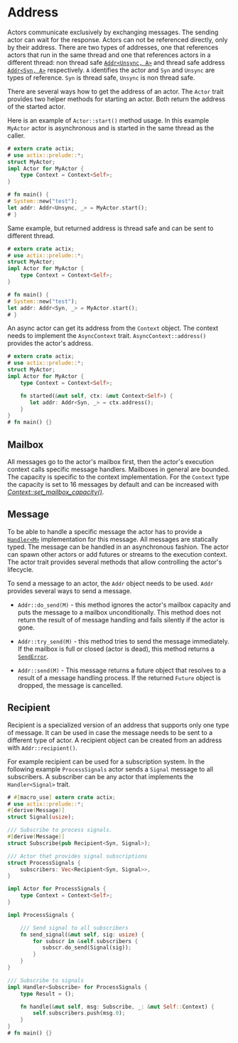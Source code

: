 # Address

Actors communicate exclusively by exchanging messages. The sending actor can
wait for the response. Actors can not be referenced directly, only by their address.
There are two types of addresses, one that references actors that
run in the same thread and one that references actors in a different thread:
non thread safe [`Addr<Unsync, A>`](../actix/struct.Addr.html) and thread safe address
[`Addr<Syn, A>`](../actix/struct.Addr.html) respectively. `A` identifies the actor and
`Syn` and `Unsync` are types of reference. `Syn` is thread safe, `Unsync` is non thread
safe.

There are several ways how to get the address of an actor. The `Actor` trait provides
two helper methods for starting an actor. Both return the address of the started actor.

Here is an example of `Actor::start()` method usage. In this example `MyActor` actor
is asynchronous and is started in the same thread as the caller.

```rust
# extern crate actix;
# use actix::prelude::*;
struct MyActor;
impl Actor for MyActor {
    type Context = Context<Self>;
}

# fn main() {
# System::new("test");
let addr: Addr<Unsync, _> = MyActor.start();
# }
```

Same example, but returned address is thread safe and can be sent to different thread.

```rust
# extern crate actix;
# use actix::prelude::*;
struct MyActor;
impl Actor for MyActor {
    type Context = Context<Self>;
}

# fn main() {
# System::new("test");
let addr: Addr<Syn, _> = MyActor.start();
# }
```

An async actor can get its address from the `Context` object. The context needs to
implement the `AsyncContext` trait. `AsyncContext::address()` provides the actor's address.

```rust
# extern crate actix;
# use actix::prelude::*;
struct MyActor;
impl Actor for MyActor {
    type Context = Context<Self>;

    fn started(&mut self, ctx: &mut Context<Self>) {
       let addr: Addr<Syn, _> = ctx.address();
    }
}
# fn main() {}
```

## Mailbox

All messages go to the actor's mailbox first, then the actor's execution context
calls specific message handlers. Mailboxes in general are bounded. The capacity is
specific to the context implementation. For the `Context`  type the capacity is set to
16 messages by default and can be increased with
[*Context::set_mailbox_capacity()*](../actix/struct.Context.html#method.set_mailbox_capacity).

## Message

To be able to handle a specific message the actor has to provide a
[`Handler<M>`](../actix/trait.Handler.html) implementation for this message.
All messages are statically typed. The message can be handled in an asynchronous
fashion. The actor can spawn other actors or add futures or
streams to the execution context. The actor trait provides several methods that allow
 controlling the actor's lifecycle.

To send a message to an actor, the `Addr` object needs to be used. `Addr` provides several
ways to send a message.

  * `Addr::do_send(M)` - this method ignores the actor's mailbox capacity and puts
  the message to a mailbox unconditionally. This method does not return the result of
  of message handling and fails silently if the actor is gone.

  * `Addr::try_send(M)` - this method tries to send the message immediately. If
  the mailbox is full or closed (actor is dead), this method returns a
  [`SendError`](../actix/prelude/enum.SendError.html).

  * `Addr::send(M)` - This message returns a future object that resolves to a result
  of a message handling process. If the returned `Future` object is dropped, the
  message is cancelled.

## Recipient

Recipient is a specialized version of an address that supports only one type of message.
It can be used in case the message needs to be sent to a different type of actor.
A recipient object can be created from an address with `Addr::recipient()`.

For example recipient can be used for a subscription system. In the following example
`ProcessSignals` actor sends a `Signal` message to all subscribers. A subscriber can
be any actor that implements the `Handler<Signal>` trait.

```rust
# #[macro_use] extern crate actix;
# use actix::prelude::*;
#[derive(Message)]
struct Signal(usize);

/// Subscribe to process signals.
#[derive(Message)]
struct Subscribe(pub Recipient<Syn, Signal>);

/// Actor that provides signal subscriptions
struct ProcessSignals {
    subscribers: Vec<Recipient<Syn, Signal>>,
}

impl Actor for ProcessSignals {
    type Context = Context<Self>;
}

impl ProcessSignals {

    /// Send signal to all subscribers
    fn send_signal(&mut self, sig: usize) {
        for subscr in &self.subscribers {
           subscr.do_send(Signal(sig));
        }
    }
}

/// Subscribe to signals
impl Handler<Subscribe> for ProcessSignals {
    type Result = ();

    fn handle(&mut self, msg: Subscribe, _: &mut Self::Context) {
        self.subscribers.push(msg.0);
    }
}
# fn main() {}
```